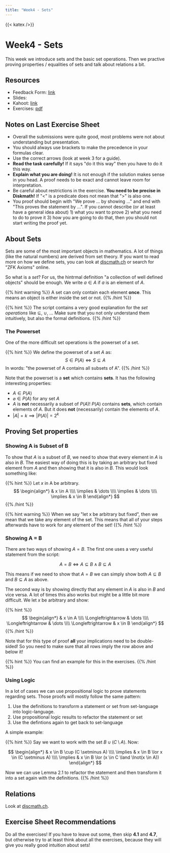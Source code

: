 ```yaml
---
title: "Week4 - Sets"
---
```

{{< katex />}}

# Week4 - Sets

This week we introduce sets and the basic set operations. Then we practive proving properties / equalities of sets and talk about relations a bit.

## Resources

+ Feedback Form: [link](https://docs.google.com/forms/d/e/1FAIpQLScMBTx1By4t7mXx528I7nb5h_opOEFm7qCXl9oZ3G9RFjT87Q/viewform?usp=header)
+ Slides:
+ Kahoot: [link](https://create.kahoot.it/details/29670f94-2d08-4235-a7e8-a3d7f869eb05?drawer=)
+ Exercises: [pdf](/dm25_resources/week4/exercises.pdf) 

## Notes on Last Exercise Sheet

+ Overall the submissions were quite good, most problems were not about understanding but presentation.
+ You should always use brackets to make the precedence in your formulas clear.
+ Use the correct arrows (look at week 3 for a guide).
+ **Read the task carefully!** If it says "do it this way" then you have to do it this way.
+ **Explain what you are doing!** It is not enough if the solution makes sense in you head. A proof needs to be exact and cannot leave room for interpretation.
+ Be careful about restrictions in the exercise. **You need to be precise in Diskmath!** If "<" is a predicate does not mean that ">" is also one.
+ You proof should begin with "We prove ... by showing ..." and end with "This proves the statement by ...". If you cannot describe (or at least have a general idea about) 1) what you want to prove 2) what you need to do to prove it 3) how you are going to do that, then you should not start writing the proof yet.

## About Sets

Sets are some of the most important objects in mathematics. A lot of things (like the natural numbers) are derived from set theory.
If you want to read more on how we define sets, you can look at [discmath.ch](https://discmath.ch/content/ch3/sets) or search for "ZFK Axioms" online.

So what is a *set*? For us, the hintrmal definition "a collection of well defined objects" should be enough. We write $a \in A$ if $a$ is an element of $A$.

{{% hint warning %}}
A set can only contain each element **once**. This means an object is either inside the set or not.
{{% /hint %}}

{{% hint %}}
The script contains a very good explanation for the *set operations* like $\subseteq$, $\cup$, ... Make sure that you not only understand them intuitively, but also the formal definitions.
{{% /hint %}}

### The Powerset

One of the more difficult set operations is the powerset of a set. 

{{% hint %}}
We define the powerset of a set $A$ as:
$$
    S \in P(A) \Longleftrightarrow S \subseteq A
$$
In words: "the powerset of A contains all subsets of A". 
{{% /hint %}}

Note that the powerset is a **set** which contains **sets**. It has the following interesting properties:

+ $A \in P(A)$
+ $\varnothing \in P(A)$ for any set $A$
+ $A$ is **not** necessarily a subset of $P(A)$! $P(A)$ contains **sets**, which contain elements of $A$. But it
does **not** (necessarily) contain the elements of $A$.
+ $|A| = k \implies |P(A)| = 2^{k}$

## Proving Set properties

### Showing A is Subset of B

To show that $A$ is a subset of $B$, we need to show that every element in $A$ is also in $B$. The easiest way
of doing this is by taking an arbitrary but fixed element from $A$ and then showing that it is also in $B$.
This would look something like:

{{% hint %}}
Let $x$ in A be arbitrary.
$$
\begin{align*}
    & x \in A \\\\
    \implies & \dots \\\\
    \implies & \dots \\\\
    \implies & x \in B
\end{align*}
$$
{{% /hint %}}

{{% hint warning %}}
When we say "let x be arbitrary but fixed", then we mean that we take any element of the set. This means that
all of your steps afterwards have to work for any element of the set!
{{% /hint %}}

### Showing A = B

There are two ways of showing $A = B$. The first one uses a very useful statement from the script:

$$
A = B \Longleftrightarrow A \subseteq B \land B \subseteq A
$$

This means if we need to show that $A = B$ we can simply show both $A \subseteq B$ and $B \subseteq A$ as above.

The second way is by showing directly that any element in $A$ is also in $B$ and vice versa. A lot of times this also
works but might be a little bit more difficult. We let $x$ be arbitrary and show:

{{% hint %}}
$$
\begin{align*}
     & x \in A \\\\
     \Longleftrightarrow & \dots \\\\
     \Longleftrightarrow & \dots \\\\
     \Longleftrightarrow & x \in B
\end{align*}
$$
{{% /hint %}}

Note that for this type of proof **all** your implications need to be double-sided! So you need to make sure that
all rows imply the row above and below it!

{{% hint %}}
You can find an example for this in the exercises.
{{% /hint %}}


### Using Logic

In a lot of cases we can use propositional logic to prove statements regarding sets. Those proofs will mostly follow the same pattern:

1. Use the definitions to transform a statement or set from set-language into logic-language.
2. Use propositional logic results to refactor the statement or set
3. Use the defintions again to get back to set-language

A simple example:

{{% hint %}}
Say we want to work with the set $B \cup (C \setminus A)$. Now:

$$
\begin{align*}
& x \in B \cup (C \setminus A) \\\\
\implies & x \in B \lor x \in (C \setminus A) \\\\
\implies & x \in B \lor (x \in C \land \lnot(x \in A))
\end{align*}
$$

Now we can use Lemma 2.1 to refactor the statement and then transform it into a set again with the definitions.
{{% /hint %}}

## Relations

Look at [discmath.ch](https://discmath.ch/content/ch3/relations).

## Exercise Sheet Recommendations

Do all the exercises! If you have to leave out some, then skip **4.1** and **4.7**, but otherwise try to at least think about all the exercises, because they will give you really good intuition about sets!